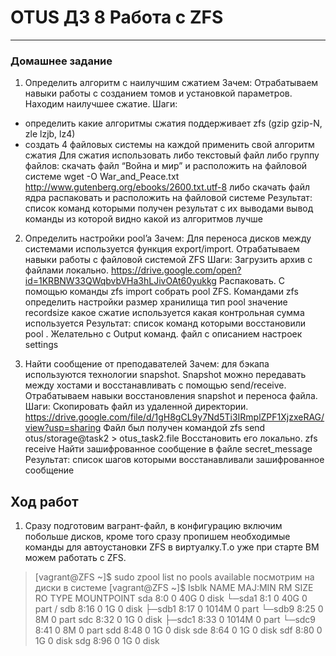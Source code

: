 # OTUS ДЗ 8 Работа с ZFS
-----------------------------------------------------------------------
### Домашнее задание

1. Определить алгоритм с наилучшим сжатием
   Зачем:
   Отрабатываем навыки работы с созданием томов и установкой параметров. Находим наилучшее сжатие.
Шаги:
*  определить какие алгоритмы сжатия поддерживает zfs (gzip gzip-N, zle lzjb, lz4)
*  создать 4 файловых системы на каждой применить свой алгоритм сжатия
   Для сжатия использовать либо текстовый файл либо группу файлов: скачать файл “Война и мир” и расположить на файловой системе
wget -O War_and_Peace.txt http://www.gutenberg.org/ebooks/2600.txt.utf-8
либо скачать файл ядра распаковать и расположить на файловой системе 
Результат:
список команд которыми получен результат с их выводами
вывод команды из которой видно какой из алгоритмов лучше


2.  Определить настройки pool’a
    Зачем:
Для переноса дисков между системами используется функция export/import. Отрабатываем навыки работы с файловой системой ZFS
Шаги:
Загрузить архив с файлами локально. 
https://drive.google.com/open?id=1KRBNW33QWqbvbVHa3hLJivOAt60yukkg 
Распаковать. 
С помощью команды zfs import собрать pool ZFS.
Командами zfs определить настройки
размер хранилища
тип pool
значение recordsize
какое сжатие используется
какая контрольная сумма используется 
Результат:
список команд которыми восстановили pool . Желательно с  Output команд.
файл с описанием настроек settings

3.  Найти сообщение от преподавателей 
Зачем:
для бэкапа используются технологии snapshot. Snapshot можно передавать между хостами и восстанавливать с помощью send/receive. Отрабатываем навыки восстановления snapshot и переноса файла.
Шаги:
Скопировать файл из удаленной директории.   https://drive.google.com/file/d/1gH8gCL9y7Nd5Ti3IRmplZPF1XjzxeRAG/view?usp=sharing 
    Файл был получен командой
zfs send otus/storage@task2 > otus_task2.file
Восстановить его локально. zfs receive
Найти зашифрованное сообщение в файле secret_message
Результат:
список шагов которыми восстанавливали 
зашифрованное сообщение


## Ход работ ##

1.  Сразу подготовим вагрант-файл, в конфигурацию включим побольше дисков, кроме того сразу пропишем необходимые команды для автоустановки ZFS в виртуалку.Т.о уже при старте ВМ можем работать с ZFS.
> [vagrant@ZFS ~]$ sudo zpool list
no pools available
посмотрим на диски в системе
>  [vagrant@ZFS ~]$ lsblk 
NAME   MAJ:MIN RM  SIZE RO TYPE MOUNTPOINT
sda      8:0    0   40G  0 disk 
└─sda1   8:1    0   40G  0 part /
sdb      8:16   0    1G  0 disk 
├─sdb1   8:17   0 1014M  0 part 
└─sdb9   8:25   0    8M  0 part 
sdc      8:32   0    1G  0 disk 
├─sdc1   8:33   0 1014M  0 part 
└─sdc9   8:41   0    8M  0 part 
sdd      8:48   0    1G  0 disk 
sde      8:64   0    1G  0 disk 
sdf      8:80   0    1G  0 disk 
sdg      8:96   0    1G  0 disk 


